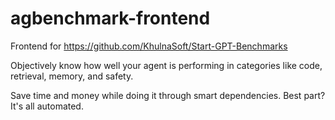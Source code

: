 # agbenchmark-frontend

Frontend for https://github.com/KhulnaSoft/Start-GPT-Benchmarks

Objectively know how well your agent is performing in categories like code, retrieval, memory, and safety.

Save time and money while doing it through smart dependencies. Best part? It's all automated.
